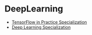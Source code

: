 # DeepLearning

* [TensorFlow in Practice Specialization](https://www.coursera.org/specializations/tensorflow-in-practice?action=enroll&utm_campaign=2019Aug-TensorflowPractice&utm_content=logged-out&utm_medium=coursera&utm_source=banners)
* [Deep Learning Specialization](https://www.coursera.org/specializations/deep-learning)
